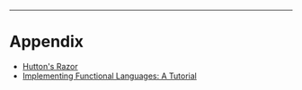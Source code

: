 
----

Appendix
========

* [Hutton's Razor](http://stackoverflow.com/questions/17870864/where-is-huttons-razor-first-defined)
* [Implementing Functional Languages: A Tutorial](http://research.microsoft.com/en-us/um/people/simonpj/papers/pj-lester-book/)
